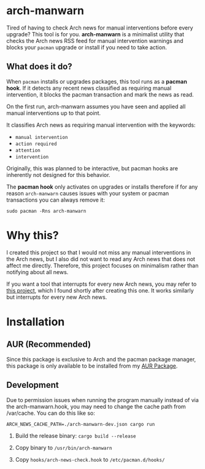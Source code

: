 # arch-manwarn

Tired of having to check Arch news for manual interventions before every upgrade? This tool is for you.
**arch-manwarn** is a minimalist utility that checks the Arch news RSS feed for manual intervention warnings and blocks your `pacman` upgrade or install if you need to take action.

## What does it do?

When `pacman` installs or upgrades packages, this tool runs as a **pacman hook**. If it detects any recent news classified as requiring manual intervention, it blocks the pacman transaction and mark the news as read.

On the first run, arch-manwarn assumes you have seen and applied all manual interventions up to that point.

It classifies Arch news as requiring manual intervention with the keywords:

-   `manual intervention`
-   `action required`
-   `attention`
-   `intervention`

Originally, this was planned to be interactive, but pacman hooks are inherently not designed for this behavior.

The **pacman hook** only activates on upgrades or installs therefore if for any reason `arch-manwarn` causes issues with your system or pacman transactions you can always remove it:

```
sudo pacman -Rns arch-manwarn
```

# Why this?

I created this project so that I would not miss any manual interventions in the Arch news, but I also did not want to read any Arch news that does not affect me directly. Therefore, this project focuses on minimalism rather than notifying about all news.

If you want a tool that interrupts for every new Arch news, you may refer to [this project](https://github.com/bradford-smith94/informant), which I found shortly after creating this one. It works similarly but interrupts for every new Arch news.

# Installation

## AUR (Recommended)

Since this package is exclusive to Arch and the pacman package manager, this package is only available to be installed from my [AUR Package](https://aur.archlinux.org/packages/arch-manwarn).

## Development

Due to permission issues when running the program manually instead of via the arch-manwarn.hook, you may need to change the cache path from /var/cache. You can do this like so:

```
ARCH_NEWS_CACHE_PATH=./arch-manwarn-dev.json cargo run
```

1. Build the release binary:
   `cargo build --release`

2. Copy binary to `/usr/bin/arch-manwarn`

3. Copy `hooks/arch-news-check.hook` to `/etc/pacman.d/hooks/`
